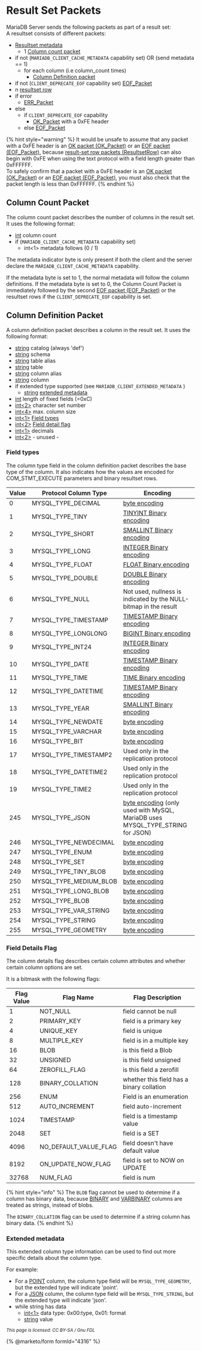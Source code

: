 # Result Set Packets

MariaDB Server sends the following packets as part of a result set:\
A resultset consists of different packets:

* [Resultset metadata](result-set-packets.md#ResultSet-metadata)
  * 1 [Column count packet](result-set-packets.md#column-count-packet)
* if not (`MARIADB_CLIENT_CACHE_METADATA` capability set) OR (send metadata == 1)
  * for each column (i.e column\_count times)
    * [Column Definition packet](result-set-packets.md#column-definition-packet)
* if not (`CLIENT_DEPRECATE_EOF` capability set) [EOF\_Packet](eof_packet.md)
* n [resultset row](resultset-row.md)
* if error
  * [ERR\_Packet](err_packet.md)
* else
  * if `CLIENT_DEPRECATE_EOF` capability
    * [OK\_Packet](ok_packet.md) with a 0xFE header
  * else [EOF\_Packet](eof_packet.md)

{% hint style="warning" %}
It would be unsafe to assume that any packet with a 0xFE header is an [OK packet (OK\_Packet)](ok_packet.md) or an [EOF packet (EOF\_Packet)](eof_packet.md), because [result-set row packets (ResultsetRow)](resultset-row.md) can also begin with 0xFE when using the text protocol with a field length greater than 0xFFFFFF.\
To safely confirm that a packet with a 0xFE header is an [OK packet (OK\_Packet)](ok_packet.md) or an [EOF packet (EOF\_Packet)](eof_packet.md), you must also check that the packet length is less than 0xFFFFFF.
{% endhint %}

## Column Count Packet

The column count packet describes the number of columns in the result set. It uses the following format:

* [int](../protocol-data-types.md#length-encoded-integers) column count
* if (`MARIADB_CLIENT_CACHE_METADATA` capability set)
  * int<1> metadata follows (0 / 1)

The metadata indicator byte is only present if both the client and the server declare the `MARIADB_CLIENT_CACHE_METADATA` capability.

If the metadata byte is set to 1, the normal metadata will follow the column definitions. If the metadata byte is set to 0, the Column Count Packet is immediately followed by the second [EOF packet (EOF\_Packet)](eof_packet.md) or the resultset rows if the `CLIENT_DEPRECATE_EOF` capability is set.

## Column Definition Packet

A column definition packet describes a column in the result set. It uses the following format:

* [string](../protocol-data-types.md#length-encoded-strings) catalog (always 'def')
* [string](../protocol-data-types.md#length-encoded-strings) schema
* [string](../protocol-data-types.md#length-encoded-strings) table alias
* [string](../protocol-data-types.md#length-encoded-strings) table
* [string](../protocol-data-types.md#length-encoded-strings) column alias
* [string](../protocol-data-types.md#length-encoded-strings) column
* if extended type supported (see `MARIADB_CLIENT_EXTENDED_METADATA` )
  * [string](../protocol-data-types.md#length-encoded-strings) [extended metadata](result-set-packets.md#extended-metadata)
* [int](../protocol-data-types.md#length-encoded-integers) length of fixed fields (=0xC)
* [int<2>](../protocol-data-types.md#fixed-length-integers) character set number
* [int<4>](../protocol-data-types.md#fixed-length-integers) max. column size
* [int<1>](../protocol-data-types.md#fixed-length-integers) [Field types](result-set-packets.md#field-types)
* [int<2>](../protocol-data-types.md#fixed-length-integers) [Field detail flag](result-set-packets.md#field-details-flag)
* [int<1>](../protocol-data-types.md#fixed-length-integers) decimals
* [int<2>](../protocol-data-types.md#fixed-length-integers) - unused -

### Field types

The column type field in the column definition packet describes the base type of the column. It also indicates how the values are encoded for COM\_STMT\_EXECUTE parameters and binary resultset rows.

| Value | Protocol Column Type      | Encoding                                                                                                                          |
| ----- | ------------------------- | --------------------------------------------------------------------------------------------------------------------------------- |
| 0     | MYSQL\_TYPE\_DECIMAL      | [byte encoding](../protocol-data-types.md#length-encoded-bytes)                                                                   |
| 1     | MYSQL\_TYPE\_TINY         | [TINYINT Binary encoding](resultset-row.md#tinyint-binary-encoding)                                                               |
| 2     | MYSQL\_TYPE\_SHORT        | [SMALLINT Binary encoding](resultset-row.md#smallint-binary-encoding)                                                             |
| 3     | MYSQL\_TYPE\_LONG         | [INTEGER Binary encoding](resultset-row.md#integer-binary-encoding)                                                               |
| 4     | MYSQL\_TYPE\_FLOAT        | [FLOAT Binary encoding](resultset-row.md#float-binary-encoding)                                                                   |
| 5     | MYSQL\_TYPE\_DOUBLE       | [DOUBLE Binary encoding](resultset-row.md#double-binary-encoding)                                                                 |
| 6     | MYSQL\_TYPE\_NULL         | Not used, nullness is indicated by the NULL-bitmap in the result                                                                  |
| 7     | MYSQL\_TYPE\_TIMESTAMP    | [TIMESTAMP Binary encoding](resultset-row.md#timestamp-binary-encoding)                                                           |
| 8     | MYSQL\_TYPE\_LONGLONG     | [BIGINT Binary encoding](resultset-row.md#bigint-binary-encoding)                                                                 |
| 9     | MYSQL\_TYPE\_INT24        | [INTEGER Binary encoding](resultset-row.md#integer-binary-encoding)                                                               |
| 10    | MYSQL\_TYPE\_DATE         | [TIMESTAMP Binary encoding](resultset-row.md#timestamp-binary-encoding)                                                           |
| 11    | MYSQL\_TYPE\_TIME         | [TIME Binary encoding](resultset-row.md#time-binary-encoding)                                                                     |
| 12    | MYSQL\_TYPE\_DATETIME     | [TIMESTAMP Binary encoding](resultset-row.md#timestamp-binary-encoding)                                                           |
| 13    | MYSQL\_TYPE\_YEAR         | [SMALLINT Binary encoding](resultset-row.md#smallint-binary-encoding)                                                             |
| 14    | MYSQL\_TYPE\_NEWDATE      | [byte encoding](../protocol-data-types.md#length-encoded-bytes)                                                                   |
| 15    | MYSQL\_TYPE\_VARCHAR      | [byte encoding](../protocol-data-types.md#length-encoded-bytes)                                                                   |
| 16    | MYSQL\_TYPE\_BIT          | [byte encoding](../protocol-data-types.md#length-encoded-bytes)                                                                   |
| 17    | MYSQL\_TYPE\_TIMESTAMP2   | Used only in the replication protocol                                                                                             |
| 18    | MYSQL\_TYPE\_DATETIME2    | Used only in the replication protocol                                                                                             |
| 19    | MYSQL\_TYPE\_TIME2        | Used only in the replication protocol                                                                                             |
| 245   | MYSQL\_TYPE\_JSON         | [byte encoding](../protocol-data-types.md#length-encoded-bytes) (only used with MySQL, MariaDB uses MYSQL\_TYPE\_STRING for JSON) |
| 246   | MYSQL\_TYPE\_NEWDECIMAL   | [byte encoding](../protocol-data-types.md#length-encoded-bytes)                                                                   |
| 247   | MYSQL\_TYPE\_ENUM         | [byte encoding](../protocol-data-types.md#length-encoded-bytes)                                                                   |
| 248   | MYSQL\_TYPE\_SET          | [byte encoding](../protocol-data-types.md#length-encoded-bytes)                                                                   |
| 249   | MYSQL\_TYPE\_TINY\_BLOB   | [byte encoding](../protocol-data-types.md#length-encoded-bytes)                                                                   |
| 250   | MYSQL\_TYPE\_MEDIUM\_BLOB | [byte encoding](../protocol-data-types.md#length-encoded-bytes)                                                                   |
| 251   | MYSQL\_TYPE\_LONG\_BLOB   | [byte encoding](../protocol-data-types.md#length-encoded-bytes)                                                                   |
| 252   | MYSQL\_TYPE\_BLOB         | [byte encoding](../protocol-data-types.md#length-encoded-bytes)                                                                   |
| 253   | MYSQL\_TYPE\_VAR\_STRING  | [byte encoding](../protocol-data-types.md#length-encoded-bytes)                                                                   |
| 254   | MYSQL\_TYPE\_STRING       | [byte encoding](../protocol-data-types.md#length-encoded-bytes)                                                                   |
| 255   | MYSQL\_TYPE\_GEOMETRY     | [byte encoding](../protocol-data-types.md#length-encoded-bytes)                                                                   |

### Field Details Flag

The column details flag describes certain column attributes and whether certain column options are set.

It is a bitmask with the following flags:

| Flag Value | Flag Name                | Flag Description                          |
| ---------- | ------------------------ | ----------------------------------------- |
| 1          | NOT\_NULL                | field cannot be null                      |
| 2          | PRIMARY\_KEY             | field is a primary key                    |
| 4          | UNIQUE\_KEY              | field is unique                           |
| 8          | MULTIPLE\_KEY            | field is in a multiple key                |
| 16         | BLOB                     | is this field a Blob                      |
| 32         | UNSIGNED                 | is this field unsigned                    |
| 64         | ZEROFILL\_FLAG           | is this field a zerofill                  |
| 128        | BINARY\_COLLATION        | whether this field has a binary collation |
| 256        | ENUM                     | Field is an enumeration                   |
| 512        | AUTO\_INCREMENT          | field auto-increment                      |
| 1024       | TIMESTAMP                | field is a timestamp value                |
| 2048       | SET                      | field is a SET                            |
| 4096       | NO\_DEFAULT\_VALUE\_FLAG | field doesn't have default value          |
| 8192       | ON\_UPDATE\_NOW\_FLAG    | field is set to NOW on UPDATE             |
| 32768      | NUM\_FLAG                | field is num                              |

{% hint style="info" %}
The `BLOB` flag cannot be used to determine if a column has binary data, because [BINARY](../../data-types/string-data-types/binary.md) and [VARBINARY](../../data-types/string-data-types/varbinary.md) columns are treated as strings, instead of blobs.

The `BINARY_COLLATION` flag can be used to determine if a string column has binary data.
{% endhint %}

### Extended metadata

This extended column type information can be used to find out more specific details about the column type.

For example:

* For a [POINT](../../sql-statements/geometry-constructors/geometry-constructors/point.md) column, the column type field will be `MYSQL_TYPE_GEOMETRY`, but the extended type will indicate 'point'.
* For a [JSON](../../data-types/string-data-types/json.md) column, the column type field will be `MYSQL_TYPE_STRING`, but the extended type will indicate 'json'.
* while string has data
  * [int<1>](../protocol-data-types.md#fixed-length-integers) data type: 0x00:type, 0x01: format
  * [string](../protocol-data-types.md#length-encoded-strings) value

<sub>_This page is licensed: CC BY-SA / Gnu FDL_</sub>

{% @marketo/form formId="4316" %}
